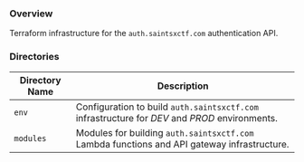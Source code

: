 ### Overview

Terraform infrastructure for the `auth.saintsxctf.com` authentication API.

### Directories

| Directory Name    | Description                                                                                    |
|-------------------|------------------------------------------------------------------------------------------------|
| `env`             | Configuration to build `auth.saintsxctf.com` infrastructure for *DEV* and *PROD* environments. |
| `modules`         | Modules for building `auth.saintsxctf.com` Lambda functions and API gateway infrastructure.    |